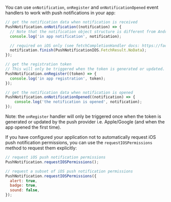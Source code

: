 You can use `onNotification`, `onRegister` and `onNotificationOpened` event handlers to work with push notifications in your app:

```javascript
// get the notification data when notification is received
PushNotification.onNotification((notification) => {
  // Note that the notification object structure is different from Android and IOS
  console.log('in app notification', notification);

  // required on iOS only (see fetchCompletionHandler docs: https://facebook.github.io/react-native/docs/pushnotificationios.html)
  notification.finish(PushNotificationIOS.FetchResult.NoData);
});

// get the registration token
// This will only be triggered when the token is generated or updated.
PushNotification.onRegister((token) => {
  console.log('in app registration', token);
});

// get the notification data when notification is opened
PushNotification.onNotificationOpened((notification) => {
    console.log('the notification is opened', notification);
});
```

Note: the `onRegister` handler will only be triggered once when the token is generated or updated by the push provider i.e. Apple/Google (and when the app opened the first time). 

If you have configured your application not to automatically request iOS push notification permissions, you can use the `requestIOSPermissions` method to request them explicitly:

```javascript
// request iOS push notification permissions
PushNotification.requestIOSPermissions();

// request a subset of iOS push notification permissions
PushNotification.requestIOSPermissions({
  alert: true,
  badge: true,
  sound: false,
});
```